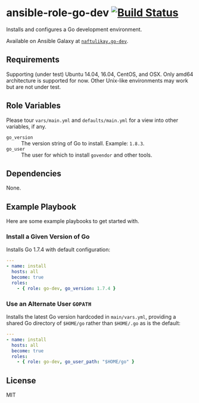 # ansible-role-go-dev [![Build Status][img-build-status]][build-status]

Installs and configures a Go development environment.

Available on Ansible Galaxy at [`naftulikay.go-dev`][galaxy].

## Requirements

Supporting (under test) Ubuntu 14.04, 16.04, CentOS, and OSX. Only amd64 architecture is supported for now. Other
Unix-like environments may work but are not under test.

## Role Variables

Please tour `vars/main.yml` and `defaults/main.yml` for a view into other variables, if any.

<dl>
  <dt><code>go_version</code></dt>
  <dd>The version string of Go to install. Example: <code>1.8.3</code>.</dd>
  <dt><code>go_user</code></dt>
  <dd>The user for which to install <code>govendor</code> and other tools.</dd>
</dl>

## Dependencies

None.

## Example Playbook

Here are some example playbooks to get started with.

### Install a Given Version of Go

Installs Go 1.7.4 with default configuration:

```yaml
---
- name: install
  hosts: all
  become: true
  roles:
    - { role: go-dev, go_version: 1.7.4 }
```


### Use an Alternate User `GOPATH`

Installs the latest Go version hardcoded in `main/vars.yml`, providing a shared Go directory of `$HOME/go` rather than
`$HOME/.go` as is the default:

```yaml
---
- name: install
  hosts: all
  become: true
  roles:
    - { role: go-dev, go_user_path: "$HOME/go" }
```

## License

MIT

 [build-status]: https://travis-ci.org/naftulikay/ansible-role-go-dev
 [img-build-status]: https://travis-ci.org/naftulikay/ansible-role-go-dev.svg?branch=master
 [galaxy]: https://galaxy.ansible.com/naftulikay/go-dev/
